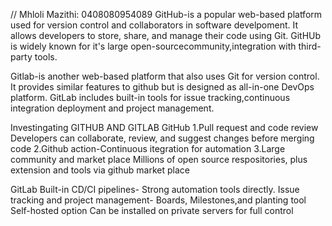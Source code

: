// Mhloli Mazithi: 0408080954089
GitHub-is a popular web-based platform used for version control and collaborators in software develpoment.
It allows developers to store, share, and manage their code using Git.
GitHUb is widely known for it's large open-sourcecommunity,integration with third-party tools.

Gitlab-is another web-based platform that also uses Git for version control.
It provides similar features to github but is designed as all-in-one DevOps platform.
GitLab includes built-in tools for issue tracking,continuous integration deployment and project management.

Investingating GITHUB AND GITLAB
GitHub
1.Pull request and code review
Developers can collaborate, review, and suggest changes before merging code
2.Github action-Continuous itegration for automation
3.Large community and market place
Millions of open source respositories, plus extension and tools via github market place

GitLab
Built-in CD/CI pipelines- Strong automation tools directly.
Issue tracking and project management- Boards, Milestones,and planting tool
Self-hosted option
Can be installed on private servers for full control
